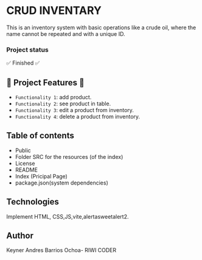 # CRUD INVENTARY

This is an inventory system with basic operations like a crude oil, where the name cannot be repeated and with a unique ID.

### Project status
:white_check_mark: Finished :white_check_mark:

## :hammer: Project Features :hammer:

- `Functionality 1`: add product.
- `Functionality 2`: see product in table.
- `Functionality 3`: edit a product from inventory.
- `Functionality 4`: delete a product from inventory.


## Table of contents

- Public
- Folder SRC for the resources (of the index)
- License
- README
- Index (Pricipal Page)
- package.json(system dependencies)

## Technologies
Implement HTML, CSS,JS,vite,alertasweetalert2.

## Author

Keyner Andres Barrios Ochoa- RIWI CODER
